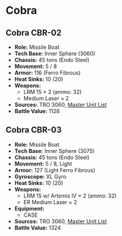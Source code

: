 # Cobra
## Cobra CBR-02
- **Role:** Missile Boat
- **Tech Base:** Inner Sphere (3060)
- **Chassis:** 45 tons (Endo Steel)
- **Movement:** 5 / 8
- **Armor:** 116 (Ferro Fibrous)
- **Heat Sinks:** 10 (20)
- **Weapons:**
  - LRM 15 × 2 (ammo: 32)
  - Medium Laser × 2
- **Sources:** TRO 3060, [Master Unit List](http://masterunitlist.info/Unit/Details/655/cobra-cbr-02)
- **Battle Value:** 1128

## Cobra CBR-03
- **Role:** Missile Boat
- **Tech Base:** Inner Sphere (3075)
- **Chassis:** 45 tons (Endo Steel)
- **Movement:** 5 / 8, Light
- **Armor:** 127 (Light Ferro Fibrous)
- **Gyroscope:** XL Gyro
- **Heat Sinks:** 10 (20)
- **Weapons:**
  - LRM 15 w/ Artemis IV × 2 (ammo: 32)
  - ER Medium Laser × 2
- **Equipment:**
  - CASE
- **Sources:** TRO 3060, [Master Unit List](http://masterunitlist.info/Unit/Details/656/cobra-cbr-03)
- **Battle Value:** 1324


